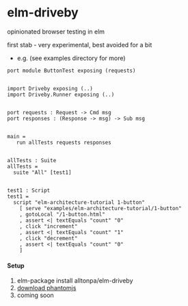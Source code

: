 # elm-driveby

opinionated browser testing in elm

first stab - very experimental, best avoided for a bit

* e.g. (see examples directory for more)

```
port module ButtonTest exposing (requests)


import Driveby exposing (..)
import Driveby.Runner exposing (..)


port requests : Request -> Cmd msg
port responses : (Response -> msg) -> Sub msg


main =
   run allTests requests responses


allTests : Suite
allTests =
  suite "All" [test1]


test1 : Script
test1 =
  script "elm-architecture-tutorial 1-button"
    [ serve "examples/elm-architecture-tutorial/1-button"
    , gotoLocal "/1-button.html"
    , assert <| textEquals "count" "0"
    , click "increment"
    , assert <| textEquals "count" "1"
    , click "decrement"
    , assert <| textEquals "count" "0"
    ]
```

#### Setup ####
1. elm-package install alltonpa/elm-driveby
2. [download phantomjs](http://phantomjs.org/download.html)
3. coming soon
